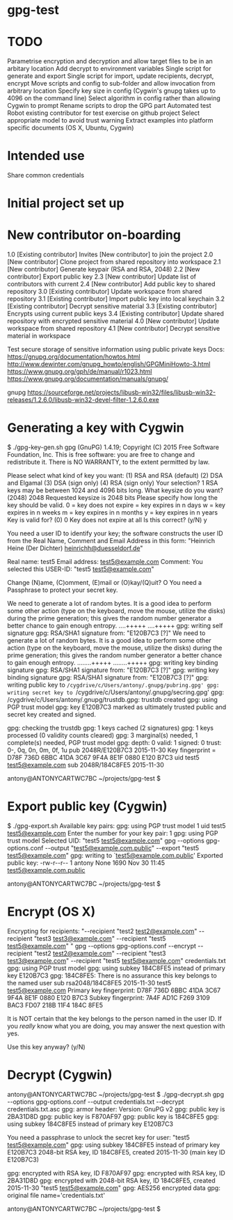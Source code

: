 # gpg-test

TODO
====

Parametrise encryption and decryption and allow target files to be in an arbitary location
Add decrypt to environment variables
Single script for generate and export
Single script for import, update recipients, decrypt, encrypt
Move scripts and config to sub-folder and allow invocation from arbitrary location
Specify key size in config (Cygwin's gnupg takes up to 4096 on the command line)
Select algorithm in config rather than allowing Cygwin to prompt
Rename scripts to drop the GPG part
Automated test
Robot existing contributor for test exercise on github project
Select appropriate model to avoid trust warning
Extract examples into platform specific documents (OS X, Ubuntu, Cygwin)

Intended use
============

Share common credentials

Initial project set up
======================


New contributor on-boarding
==========================

1.0 [Existing contributor] Invites [New contributor] to join the project
2.0 [New contributor] Clone project from shared repository into workspace
2.1 [New contributor] Generate keypair (RSA and RSA, 2048)
2.2 [New contributor] Export public key
2.3 [New contributor] Update list of contributors with current
2.4 [New contributor] Add public key to shared repository
3.0 [Existing contributor] Update workspace from shared repository
3.1 [Existing contributor] Import public key into local keychain
3.2 [Existing contributor] Decrypt sensitive material
3.3 [Existing contributor] Encrypts using current public keys
3.4 [Existing contributor] Update shared repository with encrypted sensitive material
4.0 [New contributor] Update workspace from shared repository
4.1 [New contributor] Decrypt sensitive material in workspace




Test secure storage of sensitive information using public private keys
Docs:
https://gnupg.org/documentation/howtos.html
http://www.dewinter.com/gnupg_howto/english/GPGMiniHowto-3.html
https://www.gnupg.org/gph/de/manual/r1023.html
https://www.gnupg.org/documentation/manuals/gnupg/

gnupg
https://sourceforge.net/projects/libusb-win32/files/libusb-win32-releases/1.2.6.0/libusb-win32-devel-filter-1.2.6.0.exe

Generating a key with Cygwin
============================

$ ./gpg-key-gen.sh
gpg (GnuPG) 1.4.19; Copyright (C) 2015 Free Software Foundation, Inc.
This is free software: you are free to change and redistribute it.
There is NO WARRANTY, to the extent permitted by law.

Please select what kind of key you want:
   (1) RSA and RSA (default)
   (2) DSA and Elgamal
   (3) DSA (sign only)
   (4) RSA (sign only)
Your selection? 1
RSA keys may be between 1024 and 4096 bits long.
What keysize do you want? (2048) 2048
Requested keysize is 2048 bits
Please specify how long the key should be valid.
         0 = key does not expire
      <n>  = key expires in n days
      <n>w = key expires in n weeks
      <n>m = key expires in n months
      <n>y = key expires in n years
Key is valid for? (0) 0
Key does not expire at all
Is this correct? (y/N) y

You need a user ID to identify your key; the software constructs the user ID
from the Real Name, Comment and Email Address in this form:
    "Heinrich Heine (Der Dichter) <heinrichh@duesseldorf.de>"

Real name: test5
Email address: test5@example.com
Comment:
You selected this USER-ID:
    "test5 <test5@example.com>"

Change (N)ame, (C)omment, (E)mail or (O)kay/(Q)uit? O
You need a Passphrase to protect your secret key.

We need to generate a lot of random bytes. It is a good idea to perform
some other action (type on the keyboard, move the mouse, utilize the
disks) during the prime generation; this gives the random number
generator a better chance to gain enough entropy.
....+++++
....+++++
gpg: writing self signature
gpg: RSA/SHA1 signature from: "E120B7C3 [?]"
We need to generate a lot of random bytes. It is a good idea to perform
some other action (type on the keyboard, move the mouse, utilize the
disks) during the prime generation; this gives the random number
generator a better chance to gain enough entropy.
........+++++
........+++++
gpg: writing key binding signature
gpg: RSA/SHA1 signature from: "E120B7C3 [?]"
gpg: writing key binding signature
gpg: RSA/SHA1 signature from: "E120B7C3 [?]"
gpg: writing public key to `/cygdrive/c/Users/antony/.gnupg/pubring.gpg'
gpg: writing secret key to `/cygdrive/c/Users/antony/.gnupg/secring.gpg'
gpg: /cygdrive/c/Users/antony/.gnupg/trustdb.gpg: trustdb created
gpg: using PGP trust model
gpg: key E120B7C3 marked as ultimately trusted
public and secret key created and signed.

gpg: checking the trustdb
gpg: 1 keys cached (2 signatures)
gpg: 1 keys processed (0 validity counts cleared)
gpg: 3 marginal(s) needed, 1 complete(s) needed, PGP trust model
gpg: depth: 0  valid:   1  signed:   0  trust: 0-, 0q, 0n, 0m, 0f, 1u
pub   2048R/E120B7C3 2015-11-30
      Key fingerprint = D78F 736D 6BBC 41DA 3C67  9F4A 8E1F 0880 E120 B7C3
uid                  test5 <test5@example.com>
sub   2048R/184C8FE5 2015-11-30

antony@ANTONYCARTWC7BC ~/projects/gpg-test
$


Export public key (Cygwin)
==========================

$ ./gpg-export.sh
Available key pairs:
gpg: using PGP trust model
     1  uid                  test5 <test5@example.com>
Enter the number for your key pair: 1
gpg: using PGP trust model
Selected UID: "test5 <test5@example.com>"
gpg --options gpg-options.conf --output "test5@example.com.public" --export "test5 <test5@example.com>"
gpg: writing to `test5@example.com.public'
Exported public key: -rw-r--r-- 1 antony None 1690 Nov 30 11:45 test5@example.com.public

antony@ANTONYCARTWC7BC ~/projects/gpg-test
$ 


Encrypt (OS X)
==============

Encrypting for recipients: "--recipient "test2 <test2@example.com>" --recipient "test3 <test3@example.com>" --recipient "test5 <test5@example.com>" "
gpg --options gpg-options.conf --encrypt --recipient "test2 <test2@example.com>" --recipient "test3 <test3@example.com>" --recipient "test5 <test5@example.com>" credentials.txt
gpg: using PGP trust model
gpg: using subkey 184C8FE5 instead of primary key E120B7C3
gpg: 184C8FE5: There is no assurance this key belongs to the named user
sub  rsa2048/184C8FE5 2015-11-30 test5 <test5@example.com>
 Primary key fingerprint: D78F 736D 6BBC 41DA 3C67  9F4A 8E1F 0880 E120 B7C3
      Subkey fingerprint: 7A4F AD1C F269 3109 BAC3  FD07 218B 11F4 184C 8FE5

It is NOT certain that the key belongs to the person named
in the user ID.  If you *really* know what you are doing,
you may answer the next question with yes.

Use this key anyway? (y/N) 

Decrypt (Cygwin)
================

antony@ANTONYCARTWC7BC ~/projects/gpg-test
$ ./gpg-decrypt.sh
gpg --options gpg-options.conf --output credentials.txt --decrypt credentials.txt.asc
gpg: armor header: Version: GnuPG v2
gpg: public key is 2BA31D8D
gpg: public key is F870AF97
gpg: public key is 184C8FE5
gpg: using subkey 184C8FE5 instead of primary key E120B7C3

You need a passphrase to unlock the secret key for
user: "test5 <test5@example.com>"
gpg: using subkey 184C8FE5 instead of primary key E120B7C3
2048-bit RSA key, ID 184C8FE5, created 2015-11-30 (main key ID E120B7C3)

gpg: encrypted with RSA key, ID F870AF97
gpg: encrypted with RSA key, ID 2BA31D8D
gpg: encrypted with 2048-bit RSA key, ID 184C8FE5, created 2015-11-30
      "test5 <test5@example.com>"
gpg: AES256 encrypted data
gpg: original file name='credentials.txt'

antony@ANTONYCARTWC7BC ~/projects/gpg-test
$




